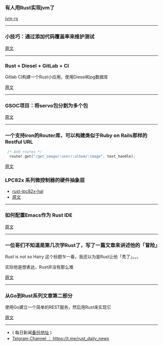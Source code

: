 ### 有人用Rust实现jvm了

[jvm-rs](https://github.com/standbyme/jvm-rs)

---

### 小技巧：通过添加代码覆盖率来维护测试

[原文](https://matklad.github.io/2018/06/18/a-trick-for-test-maintenance.html)

---

### Rust + Diesel + GitLab + CI

Gitlab CI构建一个Rust小应用，使用Diesel和pg数据库

[原文](https://noyez.gitlab.io/post/2018-06-15-rust-plus-diesel-plus-gitlab/)

---

### GSOC项目：将servo包分割为多个包

[原文](https://www.reddit.com/r/rust/comments/8s0l80/gsoc_servo_splitting_script_crate/)

---

### 一个支持iron的Router库，可以构建类似于Ruby on Rails那样的Restful URL

```rust
 /* Add routes */
  router.get("/get_image/:user/:album/:image", test_handle);
```

[原文](https://www.reddit.com/r/rust/comments/8s1op3/rust_easy_router_bring_rorlike_url_matching_to/)

### LPC82x 系列微控制器的硬件抽象层


- [rust-lpc82x-hal](https://github.com/braun-robotics/rust-lpc82x-hal)
- [原文](https://users.rust-lang.org/t/lpc82x-hal-0-2-rust-on-lpc82x-microcontrollers/18144)

---

### 如何配置Emacs作为 Rust IDE


[原文](http://www.admintome.com/blog/my-emacs-rust-ide/)

---

### 一位哥们不知道是第几次学Rust了，写了一篇文章来讲述他的「冒险」

Rust is not so Hairy 这个标题乍一看，我还以为是Rust让他「秃了」。。。

实际他是想表达，Rust并没有那么难

[原文](https://nevi.me/rust-is-not-so-hairy/)

---

### 从Go到Rust系列文章第二部分

使用Go建立一个简单的REST服务，然后用Rust来实现它

[原文](http://technosophos.com/2018/06/12/from-go-to-rust-json-and-yaml.html)

---

- ( 每日新闻[备份地址](https://github.com/RustStudy/rust_daily_news) )
- [Telgram Channel ： https://t.me/rust_daily_news ](https://t.me/rust_daily_news )

